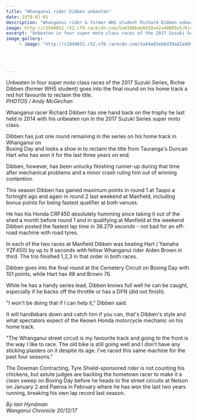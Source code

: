 ```yaml
---
title: "Whanganui rider Dibben unbeaten"
date: 1970-01-01
description: "Whanganui rider & former WHS student Richard Dibben unbeaten coming into Cemetery Circuit final round..."
image: http://c1940652.r52.cf0.rackcdn.com/5a8396bab8d39a42a40005e5/Richard-Dibben.jpg
excerpt: "Unbeaten in four super moto class races of the 2017 Suzuki Series, Richie Dibben (former WHS student) goes into the final round on his home track a red hot favourite to reclaim the title."
image_gallery:
     - image: "http://c1940652.r52.cf0.rackcdn.com/5a84a03eb8d39a42a400061e/Richard-Dibbentakes-cheq-flag--19-dec.jpg"
    
    
    
    
---
```


<p><span>Unbeaten in four super moto class races of the 2017 Suzuki Series, Richie Dibben (former WHS student) goes into the final round on his home track a red hot favourite to reclaim the title. <br /><em>PHOTOS / Andy McGechan</em></span></p>
<p class="element element-paragraph">Whanganui racer Richard Dibben has one hand back on the trophy he last held in 2014 with his unbeaten run in the 2017 Suzuki Series super moto class.</p>
<p class="element element-paragraph">Dibben has just one round remaining in the series on his home track in Whanganui on&nbsp;<br />Boxing Day and looks a shoe in to reclaim the title from Tauranga's Duncan Hart who has won it for the last three years on end.</p>
<p class="element element-paragraph">Dibben, however, has been unlucky finishing runner-up during that time after mechanical problems and a minor crash ruling him out of winning contention.</p>
<p class="element element-paragraph">This season Dibben has gained maximum points in round 1 at Taupo a fortnight ago and again in round 2 last weekend at Manfield, including bonus points for being fastest qualifier at both venues.</p>
<p class="element element-paragraph">He has his Honda CRF450 absolutely humming since taking it out of the shed a month before round 1 and in qualifying at Manfield at the weekend Dibben posted the fastest lap time in 36.279 seconds - not bad for an off-road machine with road tyres.</p>
<p class="element element-paragraph">In each of the two races at Manfield Dibben was beating Hart ( Yamaha YZF450) by up to 9 seconds with fellow Whanganui rider Aiden Brown in third. The trio finished 1,2,3 in that order in both races.</p>
<p class="element element-paragraph">Dibben goes into the final round at the Cemetery Circuit on Boxing Day with 101 points, while Hart has 88 and Brown 76.</p>
<p class="element element-paragraph">While he has a handy series lead, Dibben knows full well he can be caught, especially if he backs off the throttle or has a DFN (did not finish).</p>
<p class="element element-paragraph">"I won't be doing that if I can help it," Dibben said.</p>
<p class="element element-paragraph">It will handlebars down and catch him if you can, that's Dibben's style and what spectators expect of the Keown Honda motorcycle mechanic on his home track.</p>
<p class="element element-paragraph">"The Whanganui street circuit is my favourite track and going to the front is the way I like to race. The old bike is still going well and I don't have any sticking plasters on it despite its age. I've raced this same machine for the past four seasons."</p>
<p class="element element-paragraph">The Dowman Contracting, Tyre Shield-sponsored rider is not counting his chickens, but astute judges are backing the hometown racer to make it a clean sweep on Boxing Day before he heads to the street circuits at Nelson on January 2 and Paeroa in February where he has won the last two years running, breaking his own lap record last season.</p>
<p><span><em>By&nbsp;<span>Iain Hyndman</span><br /><span>Wanganui Chronicle 20/12/17</span></em></span></p>

